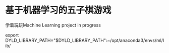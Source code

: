 # 基于机器学习的五子棋游戏

学着玩玩Machine Learning  project in progress


export DYLD_LIBRARY_PATH="$DYLD_LIBRARY_PATH":~/opt/anaconda3/envs/ml/lib/